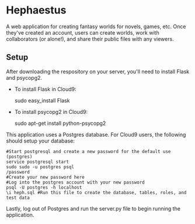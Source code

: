 Hephaestus
==========

A web application for creating fantasy worlds for novels, games, etc. Once they've created an account,
users can create worlds, work with collaborators (or alone!), and share their public files with any viewers.

Setup
-----

After downloading the respository on your server, you'll need to install Flask and psycopg2.
* To install Flask in Cloud9:


    sudo easy_install Flask

* To install psycopg2 in Cloud9: 


    sudo apt-get install python-psycopg2
    
This application uses a Postgres database. For Cloud9 users, the following should setup your database:


    #Start postgresql and create a new password for the default use (postgres)
    service postgresql start
    sudo sudo -u postgres psql
    /password
    #Create your new password here
    #Log into the postgres account with your new password
    psql -U postgres -h localhost
    \i heph.sql #Run this file to create the database, tables, roles, and test data

Lastly, log out of Postgres and run the server.py file to begin running the application.